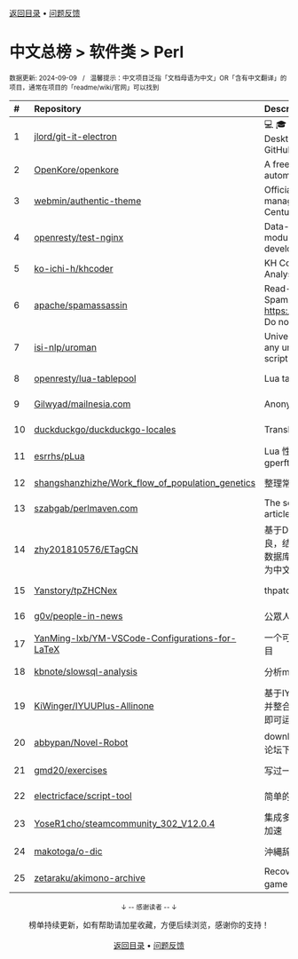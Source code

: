 <a href="https://github.com/GrowingGit/GitHub-Chinese-Top-Charts#github中文排行榜">返回目录</a> • <a href="/content/docs/feedback.md">问题反馈</a>

# 中文总榜 > 软件类 > Perl
<sub>数据更新: 2024-09-09&nbsp;&nbsp;&nbsp;/&nbsp;&nbsp;&nbsp;温馨提示：中文项目泛指「文档母语为中文」OR「含有中文翻译」的项目，通常在项目的「readme/wiki/官网」可以找到</sub>

|#|Repository|Description|Stars|Updated|
|:-|:-|:-|:-|:-|
|1|[jlord/git-it-electron](https://github.com/jlord/git-it-electron)|:computer: :mortar_board: Git-it is a (Mac, Win, Linux) Desktop App for Learning Git and GitHub|4645|2024-04-10|
|2|[OpenKore/openkore](https://github.com/OpenKore/openkore)|A free/open source client and automation tool for Ragnarok Online|1266|2024-08-26|
|3|[webmin/authentic-theme](https://github.com/webmin/authentic-theme)|Official theme for the best server management panel of the 21st Century|949|2024-08-30|
|4|[openresty/test-nginx](https://github.com/openresty/test-nginx)|Data-driven test scaffold for Nginx C module and OpenResty Lua library development|438|2024-08-06|
|5|[ko-ichi-h/khcoder](https://github.com/ko-ichi-h/khcoder)|KH Coder: for Quantitative Content Analysis or Text Mining|307|2024-06-12|
|6|[apache/spamassassin](https://github.com/apache/spamassassin)|Read-only mirror of Apache SpamAssassin. Submit patches to https://bz.apache.org/SpamAssassin/. Do not send pull requests|281|2024-09-08|
|7|[isi-nlp/uroman](https://github.com/isi-nlp/uroman)|Universal Romanizer that can convert any unicode script to roman (latin) script|143|2024-07-26|
|8|[openresty/lua-tablepool](https://github.com/openresty/lua-tablepool)|Lua table recycling pools for LuaJIT|112|2024-08-17|
|9|[Gilwyad/mailnesia.com](https://github.com/Gilwyad/mailnesia.com)|Anonymous Email in Seconds|103|2024-08-15|
|10|[duckduckgo/duckduckgo-locales](https://github.com/duckduckgo/duckduckgo-locales)|Translation files for duckduckgo.com|96|2024-08-28|
|11|[esrrhs/pLua](https://github.com/esrrhs/pLua)|Lua 性能分析工具 Lua profiler tool like gperftools|90|2024-04-23|
|12|[shangshanzhizhe/Work_flow_of_population_genetics](https://github.com/shangshanzhizhe/Work_flow_of_population_genetics)|整理常用的群体遗传学分析流程和脚本|87|2024-05-30|
|13|[szabgab/perlmaven.com](https://github.com/szabgab/perlmaven.com)|The source files of the Perl Maven articles|68|2024-08-16|
|14|[zhy201810576/ETagCN](https://github.com/zhy201810576/ETagCN)|基于Difegue编写的E-Hentai插件进行改良，结合EhTagTranslation项目提供的数据库转换来自E-Hentai上的英文标签为中文标签。|59|2024-06-17|
|15|[Yanstory/tpZHCNex](https://github.com/Yanstory/tpZHCNex)|thpatch zh-hans extra patches (Beta)|18|2024-06-18|
|16|[g0v/people-in-news](https://github.com/g0v/people-in-news)|公眾人物新聞的追蹤|17|2024-05-04|
|17|[YanMing-lxb/YM-VSCode-Configurations-for-LaTeX](https://github.com/YanMing-lxb/YM-VSCode-Configurations-for-LaTeX)|一个可以让你轻松本地部署好LaTeX的项目|8|2024-04-05|
|18|[kbnote/slowsql-analysis](https://github.com/kbnote/slowsql-analysis)|分析mysql的慢查询可视化分析|7|2024-04-16|
|19|[KiWinger/IYUUPlus-Allinone](https://github.com/KiWinger/IYUUPlus-Allinone)|基于IYUUPlus-Dev原版，优化安装流程并整合为一体包，无需安装其他任何文件即可运行IYUUPlus。|5|2024-07-14|
|20|[abbypan/Novel-Robot](https://github.com/abbypan/Novel-Robot)|download novel / forum thread, 小说/论坛下载器|5|2024-08-08|
|21|[gmd20/exercises](https://github.com/gmd20/exercises)|写过一些练习或者小工具，小代码片段等|4|2024-05-31|
|22|[electricface/script-tool](https://github.com/electricface/script-tool)|简单的脚本工具|4|2024-08-23|
|23|[YoseR1cho/steamcommunity_302_V12.0.4](https://github.com/YoseR1cho/steamcommunity_302_V12.0.4)|集成多种功能steam工具箱 支持github加速|2|2024-07-12|
|24|[makotoga/o-dic](https://github.com/makotoga/o-dic)|沖縄辞書|2|2024-05-23|
|25|[zetaraku/akimono-archive](https://github.com/zetaraku/akimono-archive)|Recovered source code of the CGI game 商人物語|2|2024-04-29|

<div align="center">
    <p><sub>↓ -- 感谢读者 -- ↓</sub></p>
    榜单持续更新，如有帮助请加星收藏，方便后续浏览，感谢你的支持！
</div>

<br/>

<div align="center"><a href="https://github.com/GrowingGit/GitHub-Chinese-Top-Charts#github中文排行榜">返回目录</a> • <a href="/content/docs/feedback.md">问题反馈</a></div>
